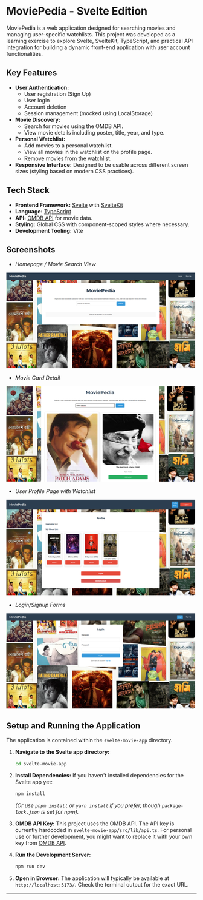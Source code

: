 # MoviePedia - Svelte Edition

MoviePedia is a web application designed for searching movies and managing user-specific watchlists. This project was developed as a learning exercise to explore Svelte, SvelteKit, TypeScript, and practical API integration for building a dynamic front-end application with user account functionalities.

## Key Features

*   **User Authentication:**
    *   User registration (Sign Up)
    *   User login
    *   Account deletion
    *   Session management (mocked using LocalStorage)
*   **Movie Discovery:**
    *   Search for movies using the OMDB API.
    *   View movie details including poster, title, year, and type.
*   **Personal Watchlist:**
    *   Add movies to a personal watchlist.
    *   View all movies in the watchlist on the profile page.
    *   Remove movies from the watchlist.
*   **Responsive Interface:** Designed to be usable across different screen sizes (styling based on modern CSS practices).

## Tech Stack

*   **Frontend Framework:** [Svelte](https://svelte.dev/) with [SvelteKit](https://kit.svelte.dev/)
*   **Language:** [TypeScript](https://www.typescriptlang.org/)
*   **API:** [OMDB API](https://www.omdbapi.com/) for movie data.
*   **Styling:** Global CSS with component-scoped styles where necessary.
*   **Development Tooling:** Vite

## Screenshots
*   *Homepage / Movie Search View*

<img src="screenshots/Screenshot From 2025-06-26 17-50-41.png" width="500">

*   *Movie Card Detail*

<img src="screenshots/Screenshot From 2025-06-26 17-51-20.png" width="500">

*   *User Profile Page with Watchlist*

<img src="screenshots/Screenshot From 2025-06-26 17-54-31.png" width="500">

*   *Login/Signup Forms*

<img src="screenshots/Screenshot From 2025-06-26 17-50-48.png" width="500">


## Setup and Running the Application

The application is contained within the `svelte-movie-app` directory.

1.  **Navigate to the Svelte app directory:**
    ```bash
    cd svelte-movie-app
    ```

2.  **Install Dependencies:**
    If you haven't installed dependencies for the Svelte app yet:
    ```bash
    npm install
    ```
    *(Or use `pnpm install` or `yarn install` if you prefer, though `package-lock.json` is set for npm).*

3.  **OMDB API Key:**
    This project uses the OMDB API. The API key is currently hardcoded in `svelte-movie-app/src/lib/api.ts`.
    For personal use or further development, you might want to replace it with your own key from [OMDB API](https://www.omdbapi.com/apikey.aspx).

4.  **Run the Development Server:**
    ```bash
    npm run dev
    ```

5.  **Open in Browser:**
    The application will typically be available at `http://localhost:5173/`. Check the terminal output for the exact URL.

---
